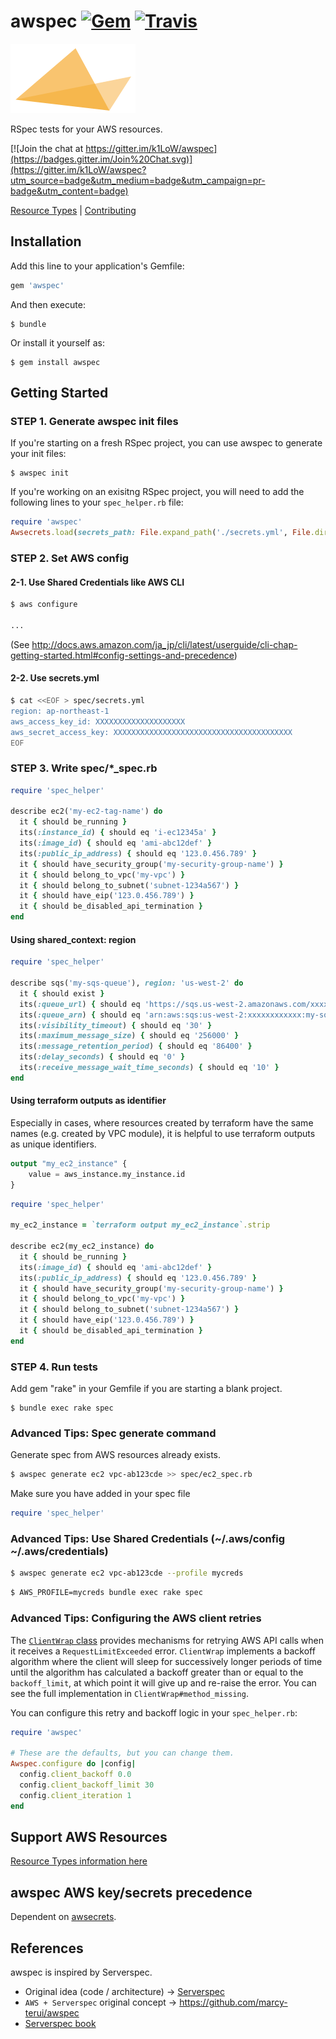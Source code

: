 # awspec [![Gem](https://img.shields.io/gem/v/awspec.svg)](https://rubygems.org/gems/awspec) [![Travis](https://img.shields.io/travis/k1LoW/awspec.svg)](https://travis-ci.org/k1LoW/awspec)

![Logo](./awspec-logo.png)

RSpec tests for your AWS resources.

[![Join the chat at https://gitter.im/k1LoW/awspec](https://badges.gitter.im/Join%20Chat.svg)](https://gitter.im/k1LoW/awspec?utm_source=badge&utm_medium=badge&utm_campaign=pr-badge&utm_content=badge)

[Resource Types](doc/resource_types.md) | [Contributing](doc/contributing.md)

## Installation

Add this line to your application's Gemfile:

```ruby
gem 'awspec'
```

And then execute:

    $ bundle

Or install it yourself as:

    $ gem install awspec

## Getting Started

### STEP 1. Generate awspec init files

If you're starting on a fresh RSpec project, you can use awspec to generate your init files:

    $ awspec init

If you're working on an exisitng RSpec project, you will need to add the following lines to your `spec_helper.rb` file:

```ruby
require 'awspec'
Awsecrets.load(secrets_path: File.expand_path('./secrets.yml', File.dirname(__FILE__)))
```

### STEP 2. Set AWS config

#### 2-1. Use Shared Credentials like AWS CLI

```sh
$ aws configure

...
```

(See http://docs.aws.amazon.com/ja_jp/cli/latest/userguide/cli-chap-getting-started.html#config-settings-and-precedence)

#### 2-2. Use secrets.yml

```sh
$ cat <<EOF > spec/secrets.yml
region: ap-northeast-1
aws_access_key_id: XXXXXXXXXXXXXXXXXXXX
aws_secret_access_key: XXXXXXXXXXXXXXXXXXXXXXXXXXXXXXXXXXXXXXXX
EOF
```

### STEP 3. Write spec/\*\_spec.rb

```ruby
require 'spec_helper'

describe ec2('my-ec2-tag-name') do
  it { should be_running }
  its(:instance_id) { should eq 'i-ec12345a' }
  its(:image_id) { should eq 'ami-abc12def' }
  its(:public_ip_address) { should eq '123.0.456.789' }
  it { should have_security_group('my-security-group-name') }
  it { should belong_to_vpc('my-vpc') }
  it { should belong_to_subnet('subnet-1234a567') }
  it { should have_eip('123.0.456.789') }
  it { should be_disabled_api_termination }
end
```

#### Using shared_context: region

```ruby
require 'spec_helper'

describe sqs('my-sqs-queue'), region: 'us-west-2' do
  it { should exist }
  its(:queue_url) { should eq 'https://sqs.us-west-2.amazonaws.com/xxxxxxxxxxxx/my-sqs-queue' }
  its(:queue_arn) { should eq 'arn:aws:sqs:us-west-2:xxxxxxxxxxxx:my-sqs-queue' }
  its(:visibility_timeout) { should eq '30' }
  its(:maximum_message_size) { should eq '256000' }
  its(:message_retention_period) { should eq '86400' }
  its(:delay_seconds) { should eq '0' }
  its(:receive_message_wait_time_seconds) { should eq '10' }
end
```

#### Using terraform outputs as identifier

Especially in cases, where resources created by terraform have the same names (e.g. created by VPC module), it is helpful to use terraform outputs as unique identifiers.

```terraform
output "my_ec2_instance" {
    value = aws_instance.my_instance.id
}
```

```ruby
require 'spec_helper'

my_ec2_instance = `terraform output my_ec2_instance`.strip

describe ec2(my_ec2_instance) do
  it { should be_running }
  its(:image_id) { should eq 'ami-abc12def' }
  its(:public_ip_address) { should eq '123.0.456.789' }
  it { should have_security_group('my-security-group-name') }
  it { should belong_to_vpc('my-vpc') }
  it { should belong_to_subnet('subnet-1234a567') }
  it { should have_eip('123.0.456.789') }
  it { should be_disabled_api_termination }
end
```

### STEP 4. Run tests
Add gem "rake" in your Gemfile if you are starting a blank project.

    $ bundle exec rake spec

### Advanced Tips: Spec generate command

Generate spec from AWS resources already exists.

```sh
$ awspec generate ec2 vpc-ab123cde >> spec/ec2_spec.rb
```

Make sure you have added in your spec file
```ruby
require 'spec_helper'
```

### Advanced Tips: Use Shared Credentials (~/.aws/config ~/.aws/credentials)

```sh
$ awspec generate ec2 vpc-ab123cde --profile mycreds
```

```sh
$ AWS_PROFILE=mycreds bundle exec rake spec
```

### Advanced Tips: Configuring the AWS client retries

The [`ClientWrap` class](https://github.com/k1LoW/awspec/blob/master/lib/awspec/helper/client_wrap.rb)
provides mechanisms for retrying AWS API calls when it receives a
`RequestLimitExceeded` error. `ClientWrap` implements a backoff algorithm
where the client will sleep for successively longer periods of time until the
algorithm has calculated a backoff greater than or equal to the
`backoff_limit`, at which point it will give up and re-raise the error. You
can see the full implementation in `ClientWrap#method_missing`.

You can configure this retry and backoff logic in your `spec_helper.rb`:

```ruby
require 'awspec'

# These are the defaults, but you can change them.
Awspec.configure do |config|
  config.client_backoff 0.0
  config.client_backoff_limit 30
  config.client_iteration 1
end
```

## Support AWS Resources

[Resource Types information here](doc/resource_types.md)

## awspec AWS key/secrets precedence

Dependent on [awsecrets](https://github.com/k1LoW/awsecrets#awsecrets-config-precedence).

## References

awspec is inspired by Serverspec.

- Original idea (code / architecture) -> [Serverspec](https://github.com/serverspec/serverspec)
- `AWS + Serverspec` original concept -> https://github.com/marcy-terui/awspec
- [Serverspec book](http://www.oreilly.co.jp/books/9784873117096/)
